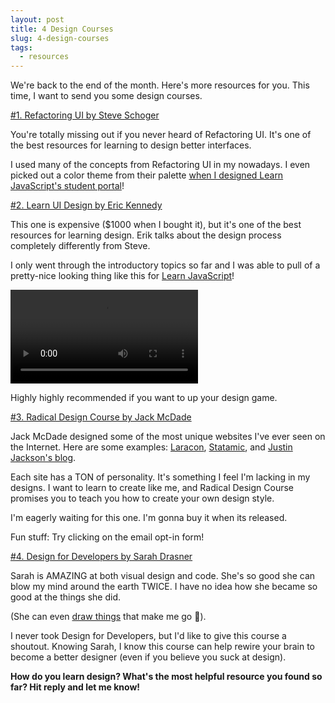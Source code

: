 ```yaml
---
layout: post
title: 4 Design Courses
slug: 4-design-courses
tags:
  - resources
---
```


We're back to the end of the month. Here's more resources for you. This time, I want to send you some design courses. 

<!-- more -->

[\#1. Refactoring UI by Steve Schoger][1]

You're totally missing out if you never heard of Refactoring UI. It's one of the best resources for learning to design better interfaces. 

I used many of the concepts from Refactoring UI in my nowadays. I even picked out a color theme from their palette [when I designed Learn JavaScript's student portal][2]! 

[\#2. Learn UI Design by Eric Kennedy][3]

This one is expensive ($1000 when I bought it), but it's one of the best resources for learning design. Erik talks about the design process completely differently from Steve. 

I only went through the introductory topics so far and I was able to pull of a pretty-nice looking thing like this for [Learn JavaScript][4]!

<video controls>
  <source src="/images/2020/4-design-courses/infinite-scroll.mp4" type="video/mp4">
  Your browser doesn't support embedded videos. Watch the video <a href="/images/2020/4-design-courses/infinite-scroll.mp4"> here </a> instead. 
</video>

Highly highly recommended if you want to up your design game. 

[\#3. Radical Design Course by Jack McDade][5]

Jack McDade designed some of the most unique websites I've ever seen on the Internet. Here are some examples: [Laracon][6], [Statamic][7], and [Justin Jackson's blog][8]. 

Each site has a TON of personality. It's something I feel I'm lacking in my designs. I want to learn to create like me, and Radical Design Course promises you to teach you how to create your own design style. 

I'm eagerly waiting for this one. I'm gonna buy it when its released. 

Fun stuff: Try clicking on the email opt-in form! 

[\#4. Design for Developers by Sarah Drasner][9]

Sarah is AMAZING at both visual design and code. She's so good she can blow my mind around the earth TWICE. I have no idea how she became so good at the things she did. 

(She can even [draw things][10] that make me go 🤯). 

I never took Design for Developers, but I'd like to give this course a shoutout. Knowing Sarah, I know this course can help rewire your brain to become a better designer (even if you believe you suck at design). 

**How do you learn design? What's the most helpful resource you found so far? Hit reply and let me know!**

[1]:	https://refactoringui.com
[2]:	https://zellwk.com/blog/learn-javascript-portal-design/
[3]:	https://learnui.design
[4]:	https://learnjavascript.today
[5]:	https://radicaldesigncourse.com
[6]:	https://laracon.us/
[7]:	https://statamic.com
[8]:	https://justinjackson.ca
[9]:	https://frontendmasters.com/courses/design-for-developers/
[10]:	https://twitter.com/sarah_edo/status/1206328861803180032/photo/1